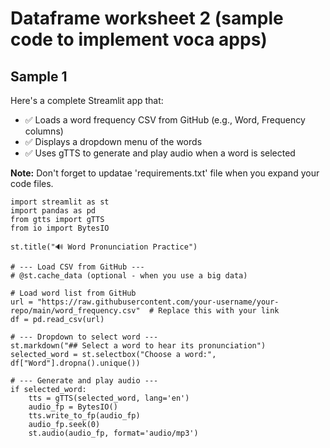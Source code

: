 # Dataframe worksheet 2 (sample code to implement voca apps)

## Sample 1

Here's a complete Streamlit app that:

+ ✅ Loads a word frequency CSV from GitHub (e.g., Word, Frequency columns)
+ ✅ Displays a dropdown menu of the words
+ ✅ Uses gTTS to generate and play audio when a word is selected

**Note:** Don't forget to updatae 'requirements.txt' file when you expand your code files.


```
import streamlit as st
import pandas as pd
from gtts import gTTS
from io import BytesIO

st.title("🔊 Word Pronunciation Practice")

# --- Load CSV from GitHub ---
# @st.cache_data (optional - when you use a big data)

# Load word list from GitHub
url = "https://raw.githubusercontent.com/your-username/your-repo/main/word_frequency.csv"  # Replace this with your link
df = pd.read_csv(url)

# --- Dropdown to select word ---
st.markdown("## Select a word to hear its pronunciation")
selected_word = st.selectbox("Choose a word:", df["Word"].dropna().unique())

# --- Generate and play audio ---
if selected_word:
    tts = gTTS(selected_word, lang='en')
    audio_fp = BytesIO()
    tts.write_to_fp(audio_fp)
    audio_fp.seek(0)
    st.audio(audio_fp, format='audio/mp3')

```
